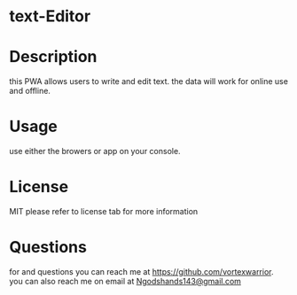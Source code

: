 # text-Editor

# Description 

this PWA allows users to write and edit text. the data will work for online use and offline.

# Usage

use either the browers or app on your console.

# License
MIT 
please refer to license tab for more information 

# Questions
for and questions you can reach me at https://github.com/vortexwarrior. you can also reach me on email at
Ngodshands143@gmail.com
